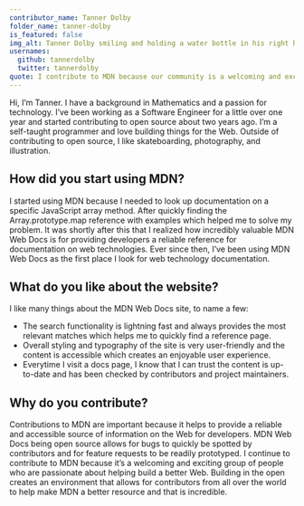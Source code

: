 ```yaml
---
contributor_name: Tanner Dolby
folder_name: tanner-dolby
is_featured: false
img_alt: Tanner Dolby smiling and holding a water bottle in his right hand
usernames:
  github: tannerdolby
  twitter: tannerdolby
quote: I contribute to MDN because our community is a welcoming and exciting group of people who are passionate about helping build a better Web.
---
```

Hi, I’m Tanner. I have a background in Mathematics and a passion for technology. I’ve been working as a Software Engineer for a little over one year and started contributing to open source about two years ago. I’m a self-taught programmer and love building things for the Web. Outside of contributing to open source, I like skateboarding, photography, and illustration.

## How did you start using MDN?

I started using MDN because I needed to look up documentation on a specific JavaScript array method. After quickly finding the Array.prototype.map reference with examples which helped me to solve my problem. It was shortly after this that I realized how incredibly valuable MDN Web Docs is for providing developers a reliable reference for documentation on web technologies. Ever since then, I’ve been using MDN Web Docs as the first place I look for web technology documentation.

## What do you like about the website?

I like many things about the MDN Web Docs site, to name a few:

- The search functionality is lightning fast and always provides the most relevant matches which helps me to quickly find a reference page.
- Overall styling and typography of the site is very user-friendly and the content is accessible which creates an enjoyable user experience.
- Everytime I visit a docs page, I know that I can trust the content is up-to-date and has been checked by contributors and project maintainers.

## Why do you contribute?

Contributions to MDN are important because it helps to provide a reliable and accessible
source of information on the Web for developers. MDN Web Docs being open source allows for
bugs to quickly be spotted by contributors and for feature requests to be readily prototyped. I continue to contribute to MDN because it’s a welcoming and exciting group of people who are passionate about helping build a better Web. Building in the open creates an environment that allows for contributors from all over the world to help make MDN a better resource and that is incredible.
